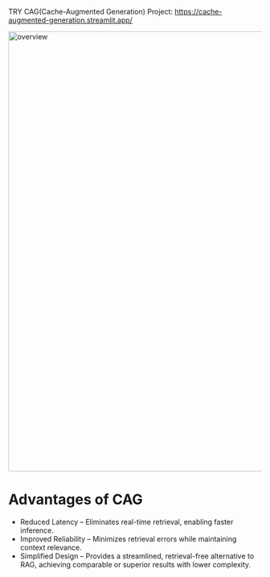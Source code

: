 TRY CAG(Cache-Augmented Generation) Project: https://cache-augmented-generation.streamlit.app/


<img width="876" alt="overview" src="https://github.com/user-attachments/assets/67fb6635-201a-4c5a-8829-ae0f8cb6251c" />




# Advantages of CAG

- Reduced Latency – Eliminates real-time retrieval, enabling faster inference.
- Improved Reliability – Minimizes retrieval errors while maintaining context relevance.
- Simplified Design – Provides a streamlined, retrieval-free alternative to RAG, achieving comparable or superior results with lower complexity.
